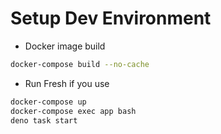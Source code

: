 # Setup Dev Environment

- Docker image build

```bash
docker-compose build --no-cache
```

- Run Fresh if you use

```bash
docker-compose up
docker-compose exec app bash
deno task start
```
